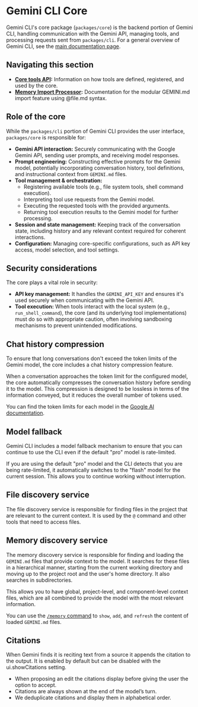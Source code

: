 # Gemini CLI Core

Gemini CLI's core package (`packages/core`) is the backend portion of Gemini
CLI, handling communication with the Gemini API, managing tools, and processing
requests sent from `packages/cli`. For a general overview of Gemini CLI, see the
[main documentation page](../index.md).

## Navigating this section

- **[Core tools API](./tools-api.md):** Information on how tools are defined,
  registered, and used by the core.
- **[Memory Import Processor](./memport.md):** Documentation for the modular
  GEMINI.md import feature using @file.md syntax.

## Role of the core

While the `packages/cli` portion of Gemini CLI provides the user interface,
`packages/core` is responsible for:

- **Gemini API interaction:** Securely communicating with the Google Gemini API,
  sending user prompts, and receiving model responses.
- **Prompt engineering:** Constructing effective prompts for the Gemini model,
  potentially incorporating conversation history, tool definitions, and
  instructional context from `GEMINI.md` files.
- **Tool management & orchestration:**
  - Registering available tools (e.g., file system tools, shell command
    execution).
  - Interpreting tool use requests from the Gemini model.
  - Executing the requested tools with the provided arguments.
  - Returning tool execution results to the Gemini model for further processing.
- **Session and state management:** Keeping track of the conversation state,
  including history and any relevant context required for coherent interactions.
- **Configuration:** Managing core-specific configurations, such as API key
  access, model selection, and tool settings.

## Security considerations

The core plays a vital role in security:

- **API key management:** It handles the `GEMINI_API_KEY` and ensures it's used
  securely when communicating with the Gemini API.
- **Tool execution:** When tools interact with the local system (e.g.,
  `run_shell_command`), the core (and its underlying tool implementations) must
  do so with appropriate caution, often involving sandboxing mechanisms to
  prevent unintended modifications.

## Chat history compression

To ensure that long conversations don't exceed the token limits of the Gemini
model, the core includes a chat history compression feature.

When a conversation approaches the token limit for the configured model, the
core automatically compresses the conversation history before sending it to the
model. This compression is designed to be lossless in terms of the information
conveyed, but it reduces the overall number of tokens used.

You can find the token limits for each model in the
[Google AI documentation](https://ai.google.dev/gemini-api/docs/models).

## Model fallback

Gemini CLI includes a model fallback mechanism to ensure that you can continue
to use the CLI even if the default "pro" model is rate-limited.

If you are using the default "pro" model and the CLI detects that you are being
rate-limited, it automatically switches to the "flash" model for the current
session. This allows you to continue working without interruption.

## File discovery service

The file discovery service is responsible for finding files in the project that
are relevant to the current context. It is used by the `@` command and other
tools that need to access files.

## Memory discovery service

The memory discovery service is responsible for finding and loading the
`GEMINI.md` files that provide context to the model. It searches for these files
in a hierarchical manner, starting from the current working directory and moving
up to the project root and the user's home directory. It also searches in
subdirectories.

This allows you to have global, project-level, and component-level context
files, which are all combined to provide the model with the most relevant
information.

You can use the [`/memory` command](../cli/commands.md) to `show`, `add`, and
`refresh` the content of loaded `GEMINI.md` files.

## Citations

When Gemini finds it is reciting text from a source it appends the citation to
the output. It is enabled by default but can be disabled with the
ui.showCitations setting.

- When proposing an edit the citations display before giving the user the option
  to accept.
- Citations are always shown at the end of the model’s turn.
- We deduplicate citations and display them in alphabetical order.

